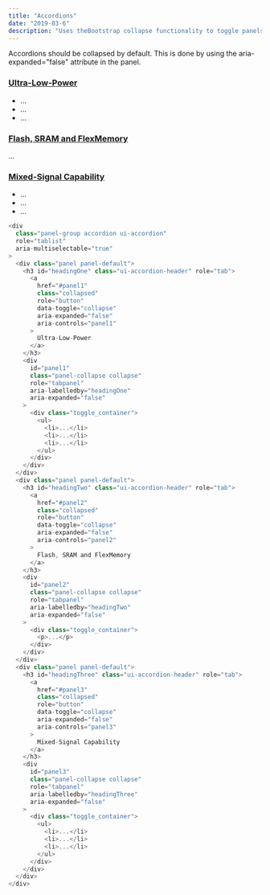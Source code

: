 ```yaml
---
title: "Accordions"
date: "2019-03-6"
description: "Uses theBootstrap collapse functionality to toggle panels."
---
```


Accordions should be collapsed by default. This is done by using the aria-expanded="false" attribute in the panel.

<div
  class="panel-group accordion ui-accordion"
  role="tablist"
  aria-multiselectable="true"
>
  <div class="panel panel-default">
    <h3 id="headingOne" class="ui-accordion-header" role="tab">
      <a
        href="#panel1"
        class="collapsed"
        role="button"
        data-toggle="collapse"
        aria-expanded="false"
        aria-controls="panel1"
      >
        Ultra-Low-Power
      </a>
    </h3>
    <div
      id="panel1"
      class="panel-collapse collapse"
      role="tabpanel"
      aria-labelledby="headingOne"
      aria-expanded="false"
    >
      <div class="toggle_container">
        <ul>
          <li>...</li>
          <li>...</li>
          <li>...</li>
        </ul>
      </div>
    </div>
  </div>
  <div class="panel panel-default">
    <h3 id="headingTwo" class="ui-accordion-header" role="tab">
      <a
        href="#panel2"
        class="collapsed"
        role="button"
        data-toggle="collapse"
        aria-expanded="false"
        aria-controls="panel2"
      >
        Flash, SRAM and FlexMemory
      </a>
    </h3>
    <div
      id="panel2"
      class="panel-collapse collapse"
      role="tabpanel"
      aria-labelledby="headingTwo"
      aria-expanded="false"
    >
      <div class="toggle_container">
        <p>...</p>
      </div>
    </div>
  </div>
  <div class="panel panel-default">
    <h3 id="headingThree" class="ui-accordion-header" role="tab">
      <a
        href="#panel3"
        class="collapsed"
        role="button"
        data-toggle="collapse"
        aria-expanded="false"
        aria-controls="panel3"
      >
        Mixed-Signal Capability
      </a>
    </h3>
    <div
      id="panel3"
      class="panel-collapse collapse"
      role="tabpanel"
      aria-labelledby="headingThree"
      aria-expanded="false"
    >
      <div class="toggle_container">
        <ul>
          <li>...</li>
          <li>...</li>
          <li>...</li>
        </ul>
      </div>
    </div>
  </div>
</div>

```javascript
<div
  class="panel-group accordion ui-accordion"
  role="tablist"
  aria-multiselectable="true"
>
  <div class="panel panel-default">
    <h3 id="headingOne" class="ui-accordion-header" role="tab">
      <a
        href="#panel1"
        class="collapsed"
        role="button"
        data-toggle="collapse"
        aria-expanded="false"
        aria-controls="panel1"
      >
        Ultra-Low-Power
      </a>
    </h3>
    <div
      id="panel1"
      class="panel-collapse collapse"
      role="tabpanel"
      aria-labelledby="headingOne"
      aria-expanded="false"
    >
      <div class="toggle_container">
        <ul>
          <li>...</li>
          <li>...</li>
          <li>...</li>
        </ul>
      </div>
    </div>
  </div>
  <div class="panel panel-default">
    <h3 id="headingTwo" class="ui-accordion-header" role="tab">
      <a
        href="#panel2"
        class="collapsed"
        role="button"
        data-toggle="collapse"
        aria-expanded="false"
        aria-controls="panel2"
      >
        Flash, SRAM and FlexMemory
      </a>
    </h3>
    <div
      id="panel2"
      class="panel-collapse collapse"
      role="tabpanel"
      aria-labelledby="headingTwo"
      aria-expanded="false"
    >
      <div class="toggle_container">
        <p>...</p>
      </div>
    </div>
  </div>
  <div class="panel panel-default">
    <h3 id="headingThree" class="ui-accordion-header" role="tab">
      <a
        href="#panel3"
        class="collapsed"
        role="button"
        data-toggle="collapse"
        aria-expanded="false"
        aria-controls="panel3"
      >
        Mixed-Signal Capability
      </a>
    </h3>
    <div
      id="panel3"
      class="panel-collapse collapse"
      role="tabpanel"
      aria-labelledby="headingThree"
      aria-expanded="false"
    >
      <div class="toggle_container">
        <ul>
          <li>...</li>
          <li>...</li>
          <li>...</li>
        </ul>
      </div>
    </div>
  </div>
</div>
```
